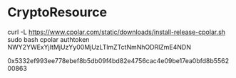 # CryptoResource

curl -L https://www.cpolar.com/static/downloads/install-release-cpolar.sh	sudo bash
cpolar authtoken NWY2YWExYjItMjUzYy00MjUzLTlmZTctNmNhODRlZmE4NDN

0x5332ef993ee778ebef8b5db09f4bd82e4756cac4e09be17ea0bfd8b556200863 
